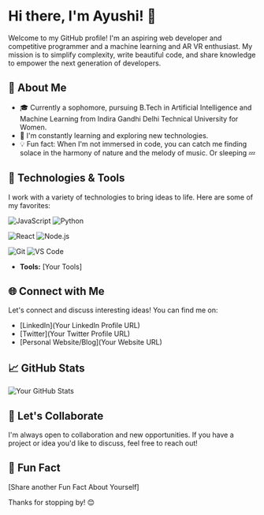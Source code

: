 # Hi there, I'm Ayushi! 👋

Welcome to my GitHub profile! I'm an aspiring web developer and competitive programmer and a machine learning and AR VR enthusiast. My mission is to simplify complexity, write beautiful code, and share knowledge to empower the next generation of developers.

## 🚀 About Me

- 🎓 Currently a sophomore, pursuing B.Tech in Artificial Intelligence and Machine Learning from Indira Gandhi Delhi Technical University for Women.
- 🌱 I'm constantly learning and exploring new technologies.
- 💡 Fun fact: When I'm not immersed in code, you can catch me finding solace in the harmony of nature and the melody of music. Or sleeping 💤 

## 🔧 Technologies & Tools

I work with a variety of technologies to bring ideas to life. Here are some of my favorites:

<!-- Languages -->
![JavaScript](https://img.shields.io/badge/-JavaScript-FFDD00?style=flat&logo=javascript&logoColor=black)
![Python](https://icons8.com/icon/l75OEUJkPAk4/python)
<!-- Add more languages -->

<!-- Frameworks -->
![React](https://img.shields.io/badge/-React-61DAFB?style=flat&logo=react&logoColor=black)
![Node.js](https://img.shields.io/badge/-Node.js-339933?style=flat&logo=node.js&logoColor=white)
<!-- Add more frameworks -->

<!-- Tools -->
![Git](https://img.shields.io/badge/-Git-F05032?style=flat&logo=git&logoColor=white)
![VS Code](https://img.shields.io/badge/-VS%20Code-007ACC?style=flat&logo=visual-studio-code&logoColor=white)
<!-- Add more tools -->






- **Tools:** [Your Tools]

## 🌐 Connect with Me

Let's connect and discuss interesting ideas! You can find me on:

- [LinkedIn](Your LinkedIn Profile URL)
- [Twitter](Your Twitter Profile URL)
- [Personal Website/Blog](Your Website URL)

## 📈 GitHub Stats

![Your GitHub Stats](https://github-readme-stats.vercel.app/api?username=YourGitHubUsername&show_icons=true&hide=contribs,prs&theme=dark)

## 🤝 Let's Collaborate

I'm always open to collaboration and new opportunities. If you have a project or idea you'd like to discuss, feel free to reach out!

## 🎉 Fun Fact

[Share another Fun Fact About Yourself]

Thanks for stopping by! 😊

